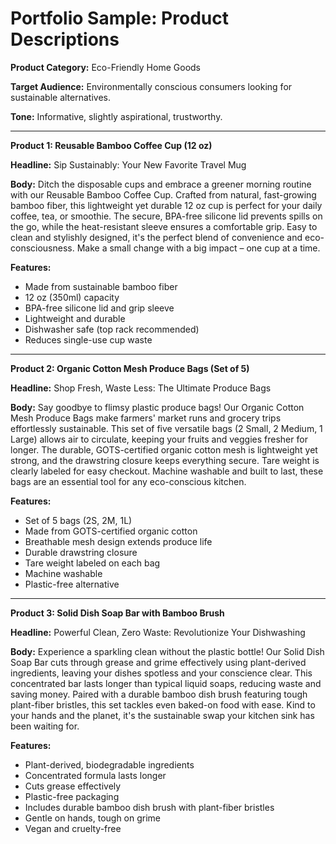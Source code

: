 # Portfolio Sample: Product Descriptions

**Product Category:** Eco-Friendly Home Goods

**Target Audience:** Environmentally conscious consumers looking for sustainable alternatives.

**Tone:** Informative, slightly aspirational, trustworthy.

---

**Product 1: Reusable Bamboo Coffee Cup (12 oz)**

**Headline:** Sip Sustainably: Your New Favorite Travel Mug

**Body:** Ditch the disposable cups and embrace a greener morning routine with our Reusable Bamboo Coffee Cup. Crafted from natural, fast-growing bamboo fiber, this lightweight yet durable 12 oz cup is perfect for your daily coffee, tea, or smoothie. The secure, BPA-free silicone lid prevents spills on the go, while the heat-resistant sleeve ensures a comfortable grip. Easy to clean and stylishly designed, it's the perfect blend of convenience and eco-consciousness. Make a small change with a big impact – one cup at a time.

**Features:**
*   Made from sustainable bamboo fiber
*   12 oz (350ml) capacity
*   BPA-free silicone lid and grip sleeve
*   Lightweight and durable
*   Dishwasher safe (top rack recommended)
*   Reduces single-use cup waste

---

**Product 2: Organic Cotton Mesh Produce Bags (Set of 5)**

**Headline:** Shop Fresh, Waste Less: The Ultimate Produce Bags

**Body:** Say goodbye to flimsy plastic produce bags! Our Organic Cotton Mesh Produce Bags make farmers' market runs and grocery trips effortlessly sustainable. This set of five versatile bags (2 Small, 2 Medium, 1 Large) allows air to circulate, keeping your fruits and veggies fresher for longer. The durable, GOTS-certified organic cotton mesh is lightweight yet strong, and the drawstring closure keeps everything secure. Tare weight is clearly labeled for easy checkout. Machine washable and built to last, these bags are an essential tool for any eco-conscious kitchen.

**Features:**
*   Set of 5 bags (2S, 2M, 1L)
*   Made from GOTS-certified organic cotton
*   Breathable mesh design extends produce life
*   Durable drawstring closure
*   Tare weight labeled on each bag
*   Machine washable
*   Plastic-free alternative

---

**Product 3: Solid Dish Soap Bar with Bamboo Brush**

**Headline:** Powerful Clean, Zero Waste: Revolutionize Your Dishwashing

**Body:** Experience a sparkling clean without the plastic bottle! Our Solid Dish Soap Bar cuts through grease and grime effectively using plant-derived ingredients, leaving your dishes spotless and your conscience clear. This concentrated bar lasts longer than typical liquid soaps, reducing waste and saving money. Paired with a durable bamboo dish brush featuring tough plant-fiber bristles, this set tackles even baked-on food with ease. Kind to your hands and the planet, it's the sustainable swap your kitchen sink has been waiting for.

**Features:**
*   Plant-derived, biodegradable ingredients
*   Concentrated formula lasts longer
*   Cuts grease effectively
*   Plastic-free packaging
*   Includes durable bamboo dish brush with plant-fiber bristles
*   Gentle on hands, tough on grime
*   Vegan and cruelty-free

